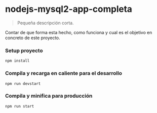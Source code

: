 # nodejs-mysql2-app-completa

> Pequeña descripción corta.

Contar de que forma esta hecho, como funciona y cual es el objetivo en concreto de este proyecto.

### Setup proyecto

```
npm install
```
### Compila y recarga en caliente para el desarrollo

```
npm run devstart
```

### Compila y minifica para producción

```
npm run start
```

